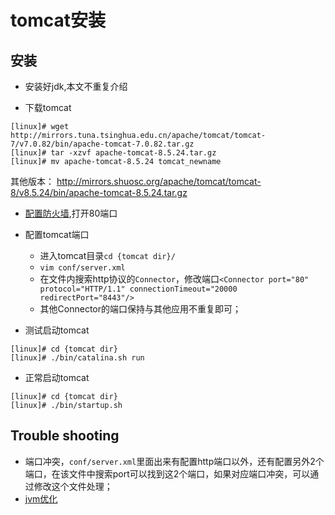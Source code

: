 # tomcat安装

## 安装

* 安装好jdk,本文不重复介绍

* 下载tomcat
```
[linux]# wget http://mirrors.tuna.tsinghua.edu.cn/apache/tomcat/tomcat-7/v7.0.82/bin/apache-tomcat-7.0.82.tar.gz
[linux]# tar -xzvf apache-tomcat-8.5.24.tar.gz 
[linux]# mv apache-tomcat-8.5.24 tomcat_newname
```

其他版本： http://mirrors.shuosc.org/apache/tomcat/tomcat-8/v8.5.24/bin/apache-tomcat-8.5.24.tar.gz


* [配置防火墙](http://58.250.204.146:6002/fangle/notes-everthing/blob/master/Linux/content/iptables.md),打开80端口

* 配置tomcat端口
    * 进入tomcat目录``cd {tomcat dir}/``
    * ``vim conf/server.xml``
    * 在文件内搜索http协议的``Connector``，修改端口``<Connector port="80" protocol="HTTP/1.1" connectionTimeout="20000 redirectPort="8443"/>``
    * 其他Connector的端口保持与其他应用不重复即可；

* 测试启动tomcat
```
[linux]# cd {tomcat dir}
[linux]# ./bin/catalina.sh run
```

* 正常启动tomcat 

```
[linux]# cd {tomcat dir}
[linux]# ./bin/startup.sh 
```

## Trouble shooting

* 端口冲突，``conf/server.xml``里面出来有配置http端口以外，还有配置另外2个端口，在该文件中搜索port可以找到这2个端口，如果对应端口冲突，可以通过修改这个文件处理；
* [jvm优化](http://58.250.204.146:6002/fangle/notes-everthing/blob/master/tools/tomcat/jvm_config.md)
